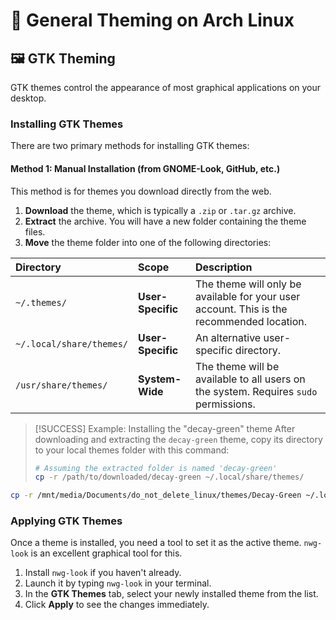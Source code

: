 
# 🎨 General Theming on Arch Linux

## 🖼️ GTK Theming

GTK themes control the appearance of most graphical applications on your desktop.

### Installing GTK Themes

There are two primary methods for installing GTK themes:

#### Method 1: Manual Installation (from GNOME-Look, GitHub, etc.)

This method is for themes you download directly from the web.

1.  **Download** the theme, which is typically a `.zip` or `.tar.gz` archive.
2.  **Extract** the archive. You will have a new folder containing the theme files.
3.  **Move** the theme folder into one of the following directories:

| Directory | Scope | Description |
| :--- | :--- | :--- |
| `~/.themes/` | **User-Specific** | The theme will only be available for your user account. This is the recommended location. |
| `~/.local/share/themes/` | **User-Specific** | An alternative user-specific directory. |
| `/usr/share/themes/` | **System-Wide** | The theme will be available to all users on the system. Requires `sudo` permissions. |

> [!SUCCESS] Example: Installing the "decay-green" theme
> After downloading and extracting the `decay-green` theme, copy its directory to your local themes folder with this command:
> ```bash
> # Assuming the extracted folder is named 'decay-green'
> cp -r /path/to/downloaded/decay-green ~/.local/share/themes/
> ```

```bash
cp -r /mnt/media/Documents/do_not_delete_linux/themes/Decay-Green ~/.local/share/themes/
```

### Applying GTK Themes

Once a theme is installed, you need a tool to set it as the active theme. `nwg-look` is an excellent graphical tool for this.

1.  Install `nwg-look` if you haven't already.
2.  Launch it by typing `nwg-look` in your terminal.
3.  In the **GTK Themes** tab, select your newly installed theme from the list.
4.  Click **Apply** to see the changes immediately.
